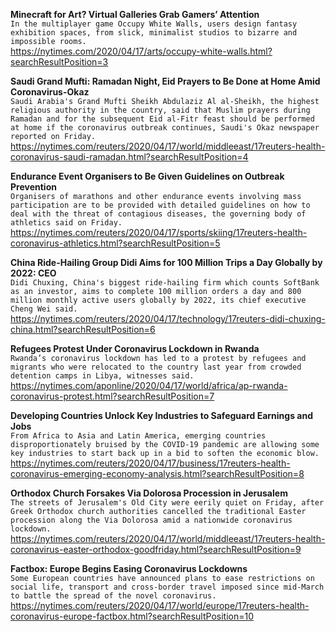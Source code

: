 **Minecraft for Art? Virtual Galleries Grab Gamers’ Attention**\
`In the multiplayer game Occupy White Walls, users design fantasy exhibition spaces, from slick, minimalist studios to bizarre and impossible rooms.`\
https://nytimes.com/2020/04/17/arts/occupy-white-walls.html?searchResultPosition=3

**Saudi Grand Mufti: Ramadan Night, Eid Prayers to Be Done at Home Amid Coronavirus-Okaz**\
`Saudi Arabia's Grand Mufti Sheikh Abdulaziz Al al-Sheikh, the highest religious authority in the country, said that Muslim prayers during Ramadan and for the subsequent Eid al-Fitr feast should be performed at home if the coronavirus outbreak continues, Saudi's Okaz newspaper reported on Friday.`\
https://nytimes.com/reuters/2020/04/17/world/middleeast/17reuters-health-coronavirus-saudi-ramadan.html?searchResultPosition=4

**Endurance Event Organisers to Be Given Guidelines on Outbreak Prevention**\
`Organisers of marathons and other endurance events involving mass participation are to be provided with detailed guidelines on how to deal with the threat of contagious diseases, the governing body of athletics said on Friday.`\
https://nytimes.com/reuters/2020/04/17/sports/skiing/17reuters-health-coronavirus-athletics.html?searchResultPosition=5

**China Ride-Hailing Group Didi Aims for 100 Million Trips a Day Globally by 2022: CEO**\
`Didi Chuxing, China's biggest ride-hailing firm which counts SoftBank as an investor, aims to complete 100 million orders a day and 800 million monthly active users globally by 2022, its chief executive Cheng Wei said. `\
https://nytimes.com/reuters/2020/04/17/technology/17reuters-didi-chuxing-china.html?searchResultPosition=6

**Refugees Protest Under Coronavirus Lockdown in Rwanda**\
`Rwanda’s coronavirus lockdown has led to a protest by refugees and migrants who were relocated to the country last year from crowded detention camps in Libya, witnesses said.`\
https://nytimes.com/aponline/2020/04/17/world/africa/ap-rwanda-coronavirus-protest.html?searchResultPosition=7

**Developing Countries Unlock Key Industries to Safeguard Earnings and Jobs**\
`From Africa to Asia and Latin America, emerging countries disproportionately bruised by the COVID-19 pandemic are allowing some key industries to start back up in a bid to soften the economic blow. `\
https://nytimes.com/reuters/2020/04/17/business/17reuters-health-coronavirus-emerging-economy-analysis.html?searchResultPosition=8

**Orthodox Church Forsakes Via Dolorosa Procession in Jerusalem**\
`The streets of Jerusalem's Old City were eerily quiet on Friday, after Greek Orthodox church authorities cancelled the traditional Easter procession along the Via Dolorosa amid a nationwide coronavirus lockdown.`\
https://nytimes.com/reuters/2020/04/17/world/middleeast/17reuters-health-coronavirus-easter-orthodox-goodfriday.html?searchResultPosition=9

**Factbox: Europe Begins Easing Coronavirus Lockdowns**\
`Some European countries have announced plans to ease restrictions on social life, transport and cross-border travel imposed since mid-March to battle the spread of the novel coronavirus.`\
https://nytimes.com/reuters/2020/04/17/world/europe/17reuters-health-coronavirus-europe-factbox.html?searchResultPosition=10

